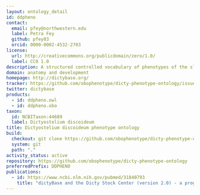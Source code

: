 ```yaml
---
layout: ontology_detail
id: ddpheno
contact:
  email: pfey@northwestern.edu
  label: Petra Fey
  github: pfey03
  orcid: 0000-0002-4532-2703
license:
  url: http://creativecommons.org/publicdomain/zero/1.0/
  label: CC0 1.0
description: A structured controlled vocabulary of phenotypes of the slime-mould <i>Dictyostelium discoideum</i>.
domain: anatomy and development
homepage: http://dictybase.org/
tracker: https://github.com/obophenotype/dicty-phenotype-ontology/issues
twitter: dictybase
products:
  - id: ddpheno.owl
  - id: ddpheno.obo
taxon:
  id: NCBITaxon:44689
  label: Dictyostelium discoideum
title: Dictyostelium discoideum phenotype ontology
build:
  checkout: git clone https://github.com/obophenotype/dicty-phenotype-ontology.git
  system: git
  path: "."
activity_status: active
repository: https://github.com/obophenotype/dicty-phenotype-ontology
preferredPrefix: DDPHENO
publications:
  - id: https://www.ncbi.nlm.nih.gov/pubmed/31840793
    title: "dictyBase and the Dicty Stock Center (version 2.0) - a progress report"
---
```


